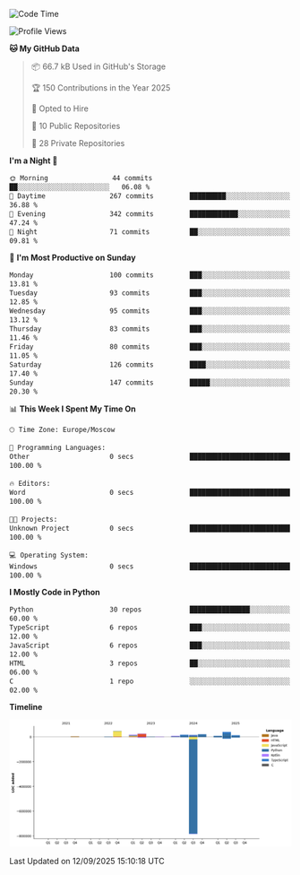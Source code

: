 <!--START_SECTION:waka-->
![Code Time](http://img.shields.io/badge/Code%20Time-811%20hrs%2031%20mins-blue)

![Profile Views](http://img.shields.io/badge/Profile%20Views-2-blue)

**🐱 My GitHub Data** 

> 📦 66.7 kB Used in GitHub's Storage 
 > 
> 🏆 150 Contributions in the Year 2025
 > 
> 💼 Opted to Hire
 > 
> 📜 10 Public Repositories 
 > 
> 🔑 28 Private Repositories 
 > 
**I'm a Night 🦉** 

```text
🌞 Morning                44 commits          ██░░░░░░░░░░░░░░░░░░░░░░░   06.08 % 
🌆 Daytime                267 commits         █████████░░░░░░░░░░░░░░░░   36.88 % 
🌃 Evening                342 commits         ████████████░░░░░░░░░░░░░   47.24 % 
🌙 Night                  71 commits          ██░░░░░░░░░░░░░░░░░░░░░░░   09.81 % 
```
📅 **I'm Most Productive on Sunday** 

```text
Monday                   100 commits         ███░░░░░░░░░░░░░░░░░░░░░░   13.81 % 
Tuesday                  93 commits          ███░░░░░░░░░░░░░░░░░░░░░░   12.85 % 
Wednesday                95 commits          ███░░░░░░░░░░░░░░░░░░░░░░   13.12 % 
Thursday                 83 commits          ███░░░░░░░░░░░░░░░░░░░░░░   11.46 % 
Friday                   80 commits          ███░░░░░░░░░░░░░░░░░░░░░░   11.05 % 
Saturday                 126 commits         ████░░░░░░░░░░░░░░░░░░░░░   17.40 % 
Sunday                   147 commits         █████░░░░░░░░░░░░░░░░░░░░   20.30 % 
```


📊 **This Week I Spent My Time On** 

```text
🕑︎ Time Zone: Europe/Moscow

💬 Programming Languages: 
Other                    0 secs              █████████████████████████   100.00 % 

🔥 Editors: 
Word                     0 secs              █████████████████████████   100.00 % 

🐱‍💻 Projects: 
Unknown Project          0 secs              █████████████████████████   100.00 % 

💻 Operating System: 
Windows                  0 secs              █████████████████████████   100.00 % 
```

**I Mostly Code in Python** 

```text
Python                   30 repos            ███████████████░░░░░░░░░░   60.00 % 
TypeScript               6 repos             ███░░░░░░░░░░░░░░░░░░░░░░   12.00 % 
JavaScript               6 repos             ███░░░░░░░░░░░░░░░░░░░░░░   12.00 % 
HTML                     3 repos             ██░░░░░░░░░░░░░░░░░░░░░░░   06.00 % 
C                        1 repo              ░░░░░░░░░░░░░░░░░░░░░░░░░   02.00 % 
```



**Timeline**

![Lines of Code chart](https://raw.githubusercontent.com/adlemx/adlemx/main/assets/bar_graph.png)


 Last Updated on 12/09/2025 15:10:18 UTC
<!--END_SECTION:waka-->
